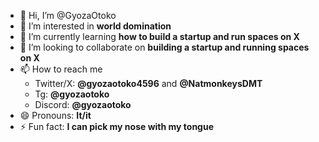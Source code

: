 - 👋 Hi, I’m @GyozaOtoko
- 👀 I’m interested in **world domination**
- 🌱 I’m currently learning **how to build a startup and run spaces on X**
- 💞️ I’m looking to collaborate on **building a startup and running spaces on X**
- 📫 How to reach me
  - Twitter/X: **@gyozaotoko4596** and **@NatmonkeysDMT**
  - Tg: **@gyozaotoko**
  - Discord: **@gyozaotoko**  
- 😄 Pronouns: **It/it**
- ⚡ Fun fact: **I can pick my nose with my tongue**

<!---
GyozaOtoko/GyozaOtoko is a ✨ special ✨ repository because its `README.md` (this file) appears on your GitHub profile.
You can click the Preview link to take a look at your changes.
--->
